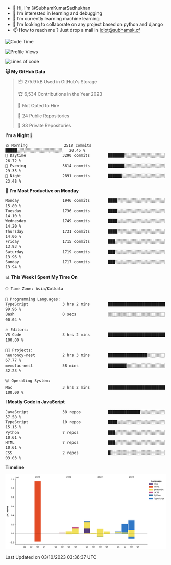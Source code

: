 - 👋 Hi, I’m @SubhamKumarSadhukhan
- 👀 I’m interested in learning and debugging
- 🌱 I’m currently learning machine learning
- 💞️ I’m looking to collaborate on any project based on python and django
- 📫 How to reach me ?
      Just drop a mail in idiot@subhamsk.cf

<!---
SubhamKumarSadhukhan/SubhamKumarSadhukhan is a ✨ special ✨ repository because its `README.md` (this file) appears on your GitHub profile.
You can click the Preview link to take a look at your changes.
--->


<!--START_SECTION:waka-->
![Code Time](http://img.shields.io/badge/Code%20Time-1%2C584%20hrs%2012%20mins-blue)

![Profile Views](http://img.shields.io/badge/Profile%20Views-20-blue)

![Lines of code](https://img.shields.io/badge/From%20Hello%20World%20I%27ve%20Written-2.3%20million%20lines%20of%20code-blue)

**🐱 My GitHub Data** 

> 📦 275.9 kB Used in GitHub's Storage 
 > 
> 🏆 6,534 Contributions in the Year 2023
 > 
> 🚫 Not Opted to Hire
 > 
> 📜 24 Public Repositories 
 > 
> 🔑 33 Private Repositories 
 > 
**I'm a Night 🦉** 

```text
🌞 Morning                2518 commits        █████░░░░░░░░░░░░░░░░░░░░   20.45 % 
🌆 Daytime                3290 commits        ███████░░░░░░░░░░░░░░░░░░   26.72 % 
🌃 Evening                3614 commits        ███████░░░░░░░░░░░░░░░░░░   29.35 % 
🌙 Night                  2891 commits        ██████░░░░░░░░░░░░░░░░░░░   23.48 % 
```
📅 **I'm Most Productive on Monday** 

```text
Monday                   1946 commits        ████░░░░░░░░░░░░░░░░░░░░░   15.80 % 
Tuesday                  1736 commits        ████░░░░░░░░░░░░░░░░░░░░░   14.10 % 
Wednesday                1749 commits        ████░░░░░░░░░░░░░░░░░░░░░   14.20 % 
Thursday                 1731 commits        ████░░░░░░░░░░░░░░░░░░░░░   14.06 % 
Friday                   1715 commits        ███░░░░░░░░░░░░░░░░░░░░░░   13.93 % 
Saturday                 1719 commits        ███░░░░░░░░░░░░░░░░░░░░░░   13.96 % 
Sunday                   1717 commits        ███░░░░░░░░░░░░░░░░░░░░░░   13.94 % 
```


📊 **This Week I Spent My Time On** 

```text
🕑︎ Time Zone: Asia/Kolkata

💬 Programming Languages: 
TypeScript               3 hrs 2 mins        █████████████████████████   99.96 % 
Bash                     0 secs              ░░░░░░░░░░░░░░░░░░░░░░░░░   00.04 % 

🔥 Editors: 
VS Code                  3 hrs 2 mins        █████████████████████████   100.00 % 

🐱‍💻 Projects: 
neuroncy-nest            2 hrs 3 mins        █████████████████░░░░░░░░   67.77 % 
memofac-nest             58 mins             ████████░░░░░░░░░░░░░░░░░   32.23 % 

💻 Operating System: 
Mac                      3 hrs 2 mins        █████████████████████████   100.00 % 
```

**I Mostly Code in JavaScript** 

```text
JavaScript               38 repos            ██████████████░░░░░░░░░░░   57.58 % 
TypeScript               10 repos            ████░░░░░░░░░░░░░░░░░░░░░   15.15 % 
Python                   7 repos             ███░░░░░░░░░░░░░░░░░░░░░░   10.61 % 
HTML                     7 repos             ███░░░░░░░░░░░░░░░░░░░░░░   10.61 % 
CSS                      2 repos             █░░░░░░░░░░░░░░░░░░░░░░░░   03.03 % 
```



**Timeline**

![Lines of Code chart](https://raw.githubusercontent.com/SubhamKumarSadhukhan/SubhamKumarSadhukhan/main/assets/bar_graph.png)


 Last Updated on 03/10/2023 03:36:37 UTC
<!--END_SECTION:waka-->

